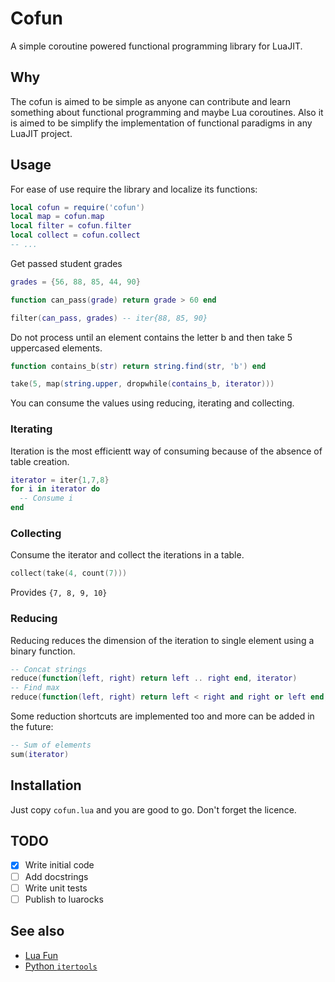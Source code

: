 # Cofun

A simple coroutine powered functional programming library for LuaJIT.

## Why

The cofun is aimed to be simple as anyone can contribute and learn something
about functional programming and maybe Lua coroutines. Also it is aimed to be
simplify the implementation of functional paradigms in any LuaJIT project.

## Usage

For ease of use require the library and localize its functions:

```lua
local cofun = require('cofun')
local map = cofun.map
local filter = cofun.filter
local collect = cofun.collect
-- ...
```

Get passed student grades

```lua
grades = {56, 88, 85, 44, 90}

function can_pass(grade) return grade > 60 end

filter(can_pass, grades) -- iter{88, 85, 90}
```

Do not process until an element contains the letter b and then take 5 uppercased elements.
```lua
function contains_b(str) return string.find(str, 'b') end

take(5, map(string.upper, dropwhile(contains_b, iterator)))
```

You can consume the values using reducing, iterating and collecting.

### Iterating

Iteration is the most efficientt way of consuming because of the absence of
table creation.

```lua
iterator = iter{1,7,8}
for i in iterator do
  -- Consume i
end
```

### Collecting

Consume the iterator and collect the iterations in a table.

```lua
collect(take(4, count(7)))
```

Provides `{7, 8, 9, 10}`

### Reducing

Reducing reduces the dimension of the iteration to single element using a binary
function.

```lua
-- Concat strings
reduce(function(left, right) return left .. right end, iterator)
-- Find max
reduce(function(left, right) return left < right and right or left end, iterator)
```

Some reduction shortcuts are implemented too and more can be added in the
future:

```lua
-- Sum of elements
sum(iterator)
```




## Installation

Just copy `cofun.lua` and you are good to go. Don't forget the licence.

## TODO

- [X] Write initial code
- [ ] Add docstrings
- [ ] Write unit tests
- [ ] Publish to luarocks

## See also

- [Lua Fun](https://github.com/luafun/luafun)
- [Python `itertools`](https://docs.python.org/3/library/itertools.html)
